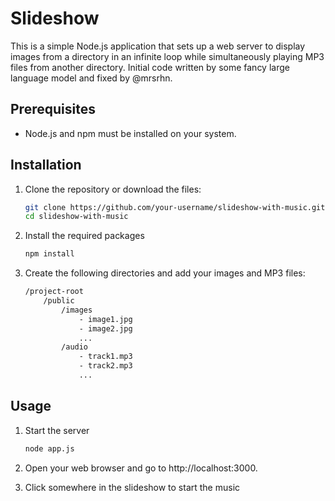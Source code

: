 # Slideshow

This is a simple Node.js application that sets up a web server to display images from a directory in an infinite loop while simultaneously playing MP3 files from another directory.
Initial code written by some fancy large language model and fixed by @mrsrhn.

## Prerequisites

- Node.js and npm must be installed on your system.

## Installation

1. Clone the repository or download the files:
   ```bash
   git clone https://github.com/your-username/slideshow-with-music.git
   cd slideshow-with-music
   ```
2. Install the required packages
    ```bash
    npm install
    ```
3. Create the following directories and add your images and MP3 files:
    ```bash
    /project-root
        /public
            /images
                - image1.jpg
                - image2.jpg
                ...
            /audio
                - track1.mp3
                - track2.mp3
                ...
    ```

## Usage

1. Start the server
   ```bash
   node app.js
   ```
2. Open your web browser and go to http://localhost:3000.

3. Click somewhere in the slideshow to start the music


